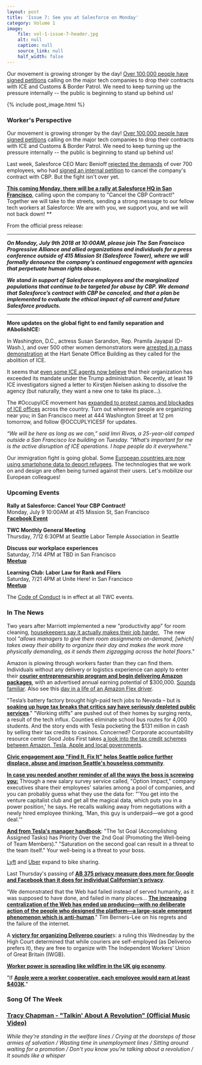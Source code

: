 ```yaml
---
layout: post
title: 'Issue 7: See you at Salesforce on Monday'
category: Volume 1
image:
    file: vol-1-issue-7-header.jpg
    alt: null
    caption: null
    source_link: null
    half_width: false
---
```


<!-- Content imported from: http://eepurl.com/dz-UZr -->

Our movement is growing stronger by the day! [Over 100,000 people have signed petitions](http://100,000%20signed%20letter%C2%A0https://www.commondreams.org/newswire/2018/07/03/100000-people-call-microsoft-and-other-tech-companies-drop-contracts-ice-and) calling on the major tech companies to drop their contracts with ICE and Customs & Border Patrol. We need to keep turning up the pressure internally -- the public is beginning to stand up behind us!

<!--excerpt-->

{% include post_image.html %}

### Worker's Perspective

Our movement is growing stronger by the day! [Over 100,000 people have signed petitions](http://100,000%20signed%20letter%C2%A0https://www.commondreams.org/newswire/2018/07/03/100000-people-call-microsoft-and-other-tech-companies-drop-contracts-ice-and) calling on the major tech companies to drop their contracts with ICE and Customs & Border Patrol. We need to keep turning up the pressure internally -- the public is beginning to stand up behind us!  
  
Last week, Salesforce CEO Marc Benioff [rejected the demands](https://twitter.com/salesforce/status/1012035908722397184) of over 700 employees, who had [signed an internal petition](https://www.buzzfeed.com/carolineodonovan/salesforce-employees-push-back-against-company-contract?utm_term=.yd11ByaK8#.xfRA9jgBp) to cancel the company's contract with CBP. But the fight isn't over yet.&nbsp;  
  
**[This coming Monday, there will be a rally at Salesforce HQ in San Francisco](https://www.facebook.com/events/193808551309092/)**, calling upon the company to "Cancel the CBP Contract!" Together we will take to the streets, sending a strong message to our fellow tech workers at Salesforce: We are with you, we support you, and we will not back down!  **

From the official press release:  

* * *

_**On Monday, July 9th 2018 at 10:00AM, please join The San Francisco Progressive Alliance and allied organizations and individuals for a press conference outside of 415 Mission St (Salesforce Tower), where we will formally denounce the company’s continued engagement with agencies that perpetuate human rights abuse.**_

_**We stand in support of Salesforce employees and the marginalized populations that continue to be targeted for abuse by CBP. We demand that Salesforce’s contract with CBP be canceled, and that a plan be implemented to evaluate the ethical impact of all current and future Salesforce products.**_

-----  
**More updates on the global fight to end family separation and #AbolishICE:**

In Washington, D.C., actress Susan Sarandon, Rep. Pramila Jayapal (D-Wash.), and over 500 other women demonstrators were [arrested in a mass demonstration](https://www.washingtonpost.com/local/we-will-not-obey-hundreds-of-women-rally-in-dc-to-protest-zero-tolerance-immigration-policy/2018/06/28/d1aca604-7a4a-11e8-aeee-4d04c8ac6158_story.html?noredirect=on&utm_term=.46f0c5c7dfec) at the Hart Senate Office Building as they called for the abolition of ICE.&nbsp;  
  
It seems that [even some ICE agents now believe](https://www.nytimes.com/2018/06/28/us/politics/ice-immigration-eliminate-agency.html) that their organization has exceeded its mandate under the Trump administration. Recently, at least 19 ICE investigators signed a letter to Kirstjen Nielsen asking to dissolve the agency (but naturally, they want a new one to take its place...).&nbsp;  
  
The #OccupyICE movement has [expanded to protest camps and blockades of ICE offices](https://www.theguardian.com/us-news/2018/jul/03/occupy-ice-protests-immigration-families) across the country. Turn out wherever people are organizing near you; in San Francisco meet at&nbsp;444 Washington Street at 12 pm tomorrow, and follow @OCCUPLYICESF for updates.  
  
_“We will be here as long as we can,” said Imri Rivas, a 25-year-old camped outside a San Francisco Ice building on Tuesday. “What’s important for me is the active disruption of ICE operations. I hope people do it everywhere.”_  
  
Our immigration fight is going global. Some [European countries are now using smartphone data to deport refugees](https://www.wired.co.uk/article/europe-immigration-refugees-smartphone-metadata-deportations). The technologies that we work on and design are often being turned against their users. Let's mobilize our European colleagues!&nbsp;  


###  Upcoming Events

**Rally at Salesforce: Cancel Your CBP Contract!**  
Monday, July 9 10:00AM at&nbsp;415 Mission St, San Francisco  
**[Facebook Event](https://www.facebook.com/events/193808551309092/)**  
  
**TWC Monthly General Meeting**  
Thursday, 7/12 6:30PM at Seattle Labor Temple Association in Seattle&nbsp;  
  
**Discuss our workplace experiences**  
Saturday, 7/14 4PM at TBD in San Francisco  
[**Meetup**](https://www.meetup.com/Tech-Workers-Coalition/events/252459582/)  

**Learning Club: Labor Law for Rank and Filers**  
Saturday, 7/21 4PM at Unite Here! in San Francisco  
[**Meetup**](https://www.meetup.com/Tech-Workers-Coalition/events/252459669/)

The [Code of Conduct](https://techworkerscoalition.org/community-guide/) is in effect at all TWC events.


###  In The News

Two years after Marriott implemented a new "productivity app" for room cleaning, [housekeepers say it actually makes their job harder.](http://www.philly.com/philly/news/hotel-housekeepers-schedules-app-marriott-union-hotsos-20180702.html) **&nbsp;** The new tool&nbsp;_"allows managers to give them room assignments on-demand, [which] takes away their ability to organize their day and makes the work more physically demanding, as it sends them zigzagging across the hotel floors."_  
  
Amazon is plowing through workers faster than they can find them. Individuals without any delivery or logistics experience can apply to enter their [**courier entrepreneurship program and begin delivering Amazon packages**](https://amp.businessinsider.com/amazon-delivery-job-2018-6), with an advertised annual earning potential of $300,000. [Sounds familiar](https://blog.adbeat.com/wp-content/uploads/2015/12/uber-ad-creatives.png). Also see this [day in a life of an Amazon Flex driver](https://www.theatlantic.com/technology/archive/2018/06/amazon-flex-workers/563444/).  
  
"Tesla’s battery factory brought high-paid tech jobs to Nevada – but is [**soaking up huge tax breaks that critics say have seriously depleted public services**](https://www.theguardian.com/cities/2018/jul/03/all-humanity-has-left-the-area-the-cities-paying-for-tesla-gigafactory?CMP=Share_AndroidApp_Slack)." "Working stiffs" are pushed out of their homes by surging rents, a result of the tech influx. Counties eliminate school bus routes for 4,000 students. And the story ends with Tesla pocketing the $131 million in cash by selling their tax credits to casinos.&nbsp;Concerned? Corporate accountability resource center Good Jobs First takes [a look into the tax credit schemes between Amazon, Tesla, Apple and local governments](https://www.theguardian.com/politics/2018/jul/01/union-beating-gig-economy-giants-iwgb-zero-hours-workers).&nbsp; &nbsp;  
  
[**Civic engagement app "Find It, Fix It" helps Seattle police further displace, abuse and imprison Seattle's houseless community**](https://www.theatlantic.com/technology/archive/2018/06/an-app-for-ejecting-the-homeless/563849/).  
  
[**In case you needed another reminder of all the ways the boss is screwing you:**](https://www.wired.com/story/silicon-valleys-exclusive-salary-database)&nbsp;Through a new salary survey service called, "Option Impact," company executives share their employees' salaries among a pool of companies, and you can probably guess what they use the data for: "'You get into the venture capitalist club and get all the magical data, which puts you in a power position,' he says. He recalls walking away from negotiations with a newly hired employee thinking, 'Man, this guy is underpaid—we got a good deal.'"  
  
[**And from Tesla's manager handbook**](https://twitter.com/techworkersco/status/1013570652937179136): "The 1st Goal (Accomplishing Assigned Tasks) has Priority Over the 2nd Goal (Promoting the Well-being of Team Members)." "Saturation on the second goal can result in a threat to the team itself." Your well-being is a threat to your boss.  

[Lyft](https://www.theverge.com/2018/7/2/17526892/lyft-buys-motivate-bike-sharing-expansion) and [Uber](http://www.latimes.com/business/technology/la-fi-tn-uber-jump-bikes-20180409-story.html) expand to bike sharing.  
  
Last Thursday's passing of [**AB 375 privacy measure does more for Google and Facebook than it does for individual Californian's privacy**](https://www.aclunc.org/news/aclu-statement-new-law-falls-woefully-short-protecting-californians-privacy).  
  
“We demonstrated that the Web had failed instead of served humanity, as it was supposed to have done, and failed in many places... [**The increasing centralization of the Web has ended up producing—with no deliberate action of the people who designed the platform—a large-scale emergent phenomenon which is anti-human**](https://www.vanityfair.com/news/2018/07/the-man-who-created-the-world-wide-web-has-some-regrets)." Tim Berners-Lee on his regrets and the failure of the internet.  
  
A [**victory for organizing Deliveroo courier**](https://www.independent.co.uk/news/business/news/deliveroo-riders-rights-job-employment-union-case-gig-economy-iwgb-a8400336.html)s: a ruling this Wednesday by the High Court determined that while couriers are self-employed (as Deliveroo prefers it), they are free to organize&nbsp;with The Independent Workers’ Union of Great Britain (IWGB).  
  
[**Worker power is spreading like wildfire in the UK gig economy**](https://www.theguardian.com/politics/2018/jul/01/union-beating-gig-economy-giants-iwgb-zero-hours-workers).  
  
"If [**Apple were a worker cooperative, each employee would earn at least $403K**](https://www.forbes.com/sites/cameronkeng/2014/12/18/if-apple-was-a-worker-cooperative-each-employee-would-earn-at-least-403k/#288f6a452dee)."

### Song Of The Week

### **[Tracy Chapman - "Talkin' About A Revolution" (Official Music Video)](https://www.youtube.com/watch?v=Xv8FBjo1Y8I)**
  
_While they're standing in the welfare lines / Crying at the doorsteps of those armies of salvation / Wasting time in unemployment lines / Sitting around waiting for a promotion / Don't you know you're talking about a revolution / It sounds like a whisper_
